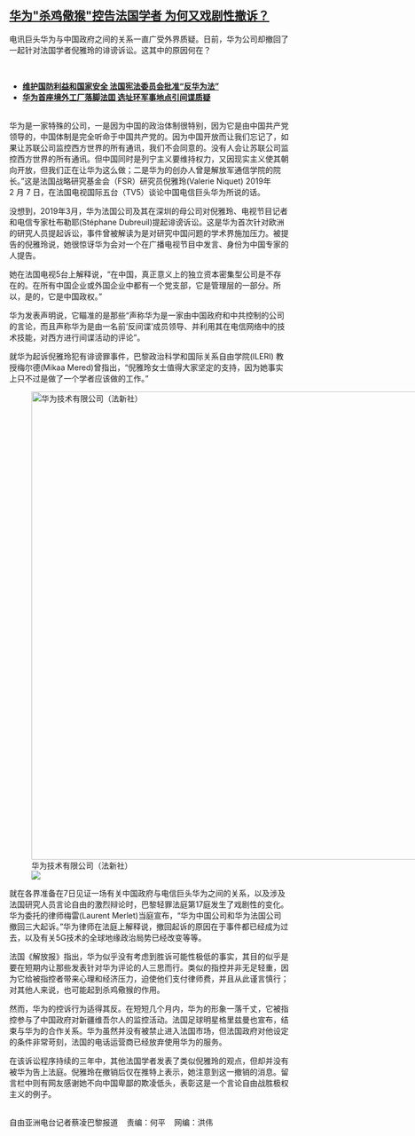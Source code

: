 <!--1657308346000-->
[华为"杀鸡儆猴"控告法国学者    为何又戏剧性撤诉？](https://www.rfa.org/mandarin/yataibaodao/junshiwaijiao/cl-07082022130143.html)
------

<p>电讯巨头华为与中国政府之间的关系一直广受外界质疑。日前，华为公司却撤回了一起针对法国学者倪雅玲的诽谤诉讼。这其中的原因何在？</p><p><br/></p><ul><li><a href="https://www.rfa.org/mandarin/yataibaodao/junshiwaijiao/cl-02082021082138.html"><strong>维护国防利益和国家安全 法国宪法委员会批准“反华为法”</strong></a></li><li><strong><a href="https://www.rfa.org/mandarin/yataibaodao/junshiwaijiao/cl-01282021143650.html">华为首座境外工厂落脚法囯 选址环军事地点引间谍质疑</a></strong></li></ul><p><br/><span>华为是一家特殊的公司，一是因为中国的政治体制很特别，因为它</span>是由中国共产党领导的，中国体制是完全听命于中国共产党的。因为中国开放而让我们忘记了，如果让苏联公司监控西方世界的所有通讯，我们不会同意的。没有人会让苏联公司监控西方世界的所有通讯。但中国同时是列宁主义要维持权力，又因现实主义使其朝向开放，但我们正在让华为这么做；二是华为的创办人曾是解放军通信学院的院长。”<span>这是法国战略研究基金会（</span>FSR<span>）研究员倪雅玲</span>(Valerie Niquet) 2019<span>年</span>2<span> </span><span>月</span><span> </span>7<span> </span><span>日，在法国电视国际五台（</span>TV5<span>）谈论中国电信巨头华为所说的话。</span></p><p style="font-weight: 400;"><span>没想到，2019年3月，华为法国公司及其在深圳的母公司对倪雅玲、电视节目记者和电信专家杜布勒耶(Stéphane Dubreuil)提起诽谤诉讼。这是华为首次针对欧洲的研究人员提起诉讼，事件曾被解读为是对研究中国问题的学术界施加压力。被提告的倪雅玲说，她很惊讶华为会对一个在广播电视节目中发言、身份为中国专家的人提告。</span></p><p style="font-weight: 400;"><span>她在法国电视5台上解释说，“在中国，真正意义上的独立资本密集型公司是不存在的。在所有中国企业或外国企业中都有一个党支部，它是管理层的一部分。所以，是的，它是中国政权。</span>”</p><p style="font-weight: 400;"><span>华为发表声明说，它瞄准的是那些“声称华为是一家由中国政府和中共控制的公司的言论，而且声称华为是由一名前‘反间谍’成员领导、并利用其在电信网络中的技术技能，对西方进行间谍活动的评论”。</span></p><p style="font-weight: 400;"><span>就华为起诉倪雅玲犯有诽谤罪事件，巴黎政治科学和国际关系自由学院(ILERI) 教授梅尔德(Mikaa Mered)曾指出，“倪雅玲女士值得大家坚定的支持，因为她事实上只不过是做了一个学者应该做的工作。”</span></p><p style="font-weight: 400;"><span><figure class="image-richtext image-inline captioned" style="width:1500px;"><img alt="华为技术有限公司（法新社）" height="844" src="https://www.rfa.org/mandarin/yataibaodao/junshiwaijiao/cl-07082022130143.html/image.jpg/@@images/343decd0-9f35-4e15-a7b4-12dae1e28224.jpeg" title="image.jpg" width="1500"/><figcaption class="image-caption">华为技术有限公司（法新社）</figcaption><small></small><div id="zoomattribute"><a data-caption="华为技术有限公司（法新社）" data-fancybox="" href="https://www.rfa.org/mandarin/yataibaodao/junshiwaijiao/cl-07082022130143.html/image.jpg" id="single_image" title="华为技术有限公司（法新社）"><img src="/++plone++rfa-resources/img/icon-zoom.png"/></a></div></figure></span></p><p style="font-weight: 400;"><span>就在各界准备在7日见证一场有关中国政府与电信巨头华为之间的关系，以及涉及法国研究人员言论自由的激烈辩论时，巴黎轻罪法庭第17庭发生了戏剧性的变化。华为委托的律师梅雷(Laurent Merlet)当庭宣布，“华为中国公司和华为法国公司撤回三大起诉。”华为律师在法庭上解释说，撤回起诉的原因在于事件都已经成为过去，以及有关5G技术的全球地缘政治局势已经改变等等。</span></p><p style="font-weight: 400;"><span>法国《解放报》指出，华为似乎没有考虑到胜诉可能性极低的事实，其目的似乎是要在短期内让那些发表针对华为评论的人三思而行。类似的指控并非无足轻重，因为它给被指控者带来心理和经济压力，迫使他们支付律师费，并且从此谨言慎行；对其他人来说，也可能起到杀鸡儆猴的作用。</span></p><p style="font-weight: 400;"><span>然而，华为的控诉行为适得其反。在短短几个月内，华为的形象一落千丈，它被指控参与了中国政府对新疆维吾尔人的监控活动。法国足球明星格里兹曼也宣布，结束与华为的合作关系。华为虽然并没有被禁止进入法国市场，但法国政府对他设定的条件非常苛刻，法国的电话运营商已经放弃使用华为的服务。</span></p><p style="font-weight: 400;"><span>在该诉讼程序持续的三年中，其他法国学者发表了类似倪雅玲的观点，但却并没有被华为告上法庭。倪雅玲在撤销后仅在推特上表示，她注意到这一撤销的消息。留言栏中则有网友感谢她不向中国卑鄙的欺凌低头，表彰这是一个言论自由战胜极权主义的例子。</span></p><p><br/><span>自由亚洲电台记者蔡凌巴黎报道    责编：何平    网编：洪伟</span></p>
